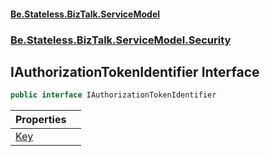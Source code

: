 #### [Be.Stateless.BizTalk.ServiceModel](README.md 'README')
### [Be.Stateless.BizTalk.ServiceModel.Security](Be.Stateless.BizTalk.ServiceModel.Security.md 'Be.Stateless.BizTalk.ServiceModel.Security')

## IAuthorizationTokenIdentifier Interface

```csharp
public interface IAuthorizationTokenIdentifier
```

| Properties | |
| :--- | :--- |
| [Key](IAuthorizationTokenIdentifier.Key.md 'Be.Stateless.BizTalk.ServiceModel.Security.IAuthorizationTokenIdentifier.Key') | |
